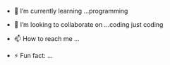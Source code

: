 
- 🌱 I’m currently learning ...programming 
- 💞️ I’m looking to collaborate on ...coding just coding
- 📫 How to reach me ...

- ⚡ Fun fact: ...
<!---
amIVizier/amIVizier is a ✨ special ✨ repository because its `README.md` (this file) appears on your GitHub profile.
You can click the Preview link to take a look at your changes.
--->
